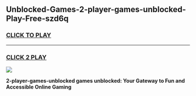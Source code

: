 
## Unblocked-Games-2-player-games-unblocked-Play-Free-szd6q
<h3>
<a href="https://premium76.site?title=2-player-games-unblocked&ref=10A">CLICK TO PLAY</a></h3>
<hr>

<h3>
<a href="https://premium76.site?title=2-player-games-unblocked&ref=10A">CLICK 2 PLAY</a>
  
</h3>

<a href="https://premium76.site?title=2-player-games-unblocked&ref=10A"><img src="https://clearcache.store/games.png"></a>


**2-player-games-unblocked games unblocked: Your Gateway to Fun and Accessible Online Gaming**
